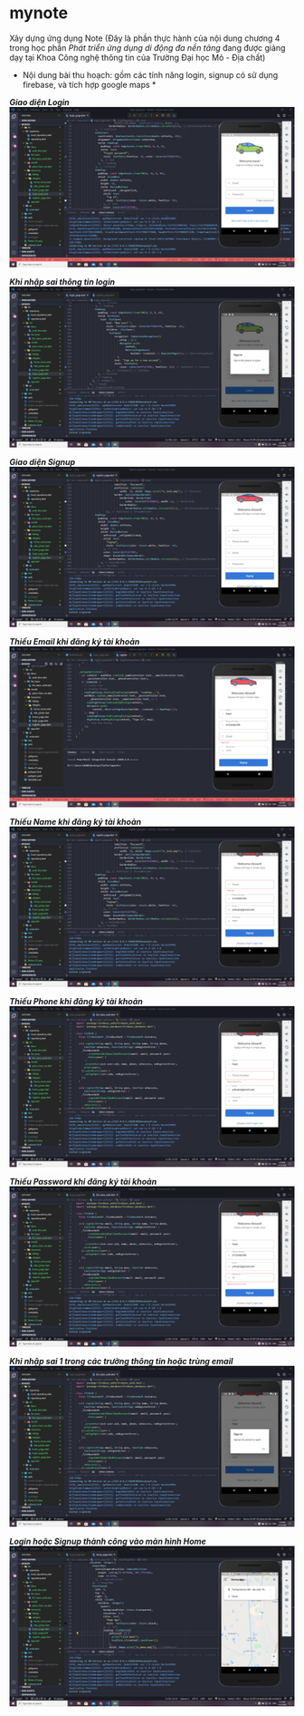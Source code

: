 # mynote
Xây dựng ứng dụng Note
(Đây là phần thực hành của nội dung chương 4 trong học phần *Phát triển ứng dụng di động đa nền tảng* đang được giảng dạy tại Khoa Công nghệ thông tin của Trường Đại học Mỏ - Địa chất)

* Nội dung bài thu hoạch: gồm các tính năng login, signup có sử dụng firebase, và tích hợp google maps *

***Giao diện Login***
![alt](https://raw.githubusercontent.com/pvh1508/mynote/master/images/login1.PNG)

***Khi nhập sai thông tin login***
![alt](https://raw.githubusercontent.com/pvh1508/mynote/master/images/errLogin.PNG)

***Giao diện Signup***
![alt](https://raw.githubusercontent.com/pvh1508/mynote/master/images/signup.PNG)

***Thiếu Email khi đăng ký tài khoản***
![alt](https://raw.githubusercontent.com/pvh1508/mynote/master/images/email.PNG)

***Thiếu Name khi đăng ký tài khoản***
![alt](https://raw.githubusercontent.com/pvh1508/mynote/master/images/name.PNG)

***Thiếu Phone khi đăng ký tài khoản***
![alt](https://raw.githubusercontent.com/pvh1508/mynote/master/images/phone.PNG)

***Thiếu Password khi đăng ký tài khoản***
![alt](https://raw.githubusercontent.com/pvh1508/mynote/master/images/pass.PNG)

***Khi nhập sai 1 trong các trường thông tin hoặc trùng email***
![alt](https://raw.githubusercontent.com/pvh1508/mynote/master/images/errSignup.PNG)

***Login hoặc Signup thành công vào màn hình Home***
![alt](https://raw.githubusercontent.com/pvh1508/mynote/master/images/homePage.PNG)


